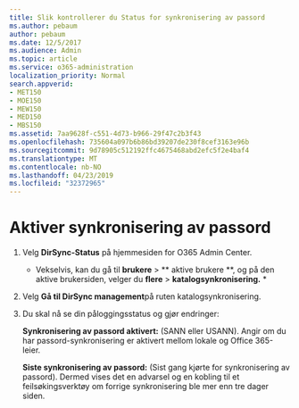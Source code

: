 ```yaml
---
title: Slik kontrollerer du Status for synkronisering av passord
ms.author: pebaum
author: pebaum
ms.date: 12/5/2017
ms.audience: Admin
ms.topic: article
ms.service: o365-administration
localization_priority: Normal
search.appverid:
- MET150
- MOE150
- MEW150
- MED150
- MBS150
ms.assetid: 7aa9628f-c551-4d73-b966-29f47c2b3f43
ms.openlocfilehash: 735604a097b6b86bd39207de230f8cef3163e96b
ms.sourcegitcommit: 9d78905c512192ffc4675468abd2efc5f2e4baf4
ms.translationtype: MT
ms.contentlocale: nb-NO
ms.lasthandoff: 04/23/2019
ms.locfileid: "32372965"
---
```

# <a name="enable-password-sync"></a>Aktiver synkronisering av passord

1.  Velg **DirSync-Status** på hjemmesiden for O365 Admin Center. 
    
     * Vekselvis, kan du gå til **brukere** \> ** aktive brukere **, og på den aktive brukersiden, velger du **flere** \> **katalogsynkronisering.** * 
    
2. Velg **Gå til DirSync management**på ruten katalogsynkronisering. 
    
3. Du skal nå se din påloggingsstatus og gjør endringer:
    
    **Synkronisering av passord aktivert:** (SANN eller USANN). Angir om du har passord-synkronisering er aktivert mellom lokale og Office 365-leier. 
    
    **Siste synkronisering av passord:** (Sist gang kjørte for synkronisering av passord). Dermed vises det en advarsel og en kobling til et feilsøkingsverktøy om forrige synkronisering ble mer enn tre dager siden. 
    

